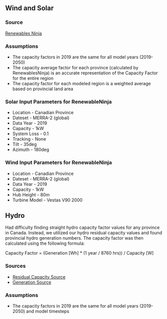 ## Wind and Solar
### Source
[Renewables Ninja](https://www.renewables.ninja/)

### Assumptions
* The capacity factors in 2019 are the same for all model years (2019-2050)
* The capacity average factor for each province (calculated by RenewablesNinja) is an accurate representation of the Capacity Factor for the entire region
* The capacity factor for each modeled region is a weighted average based on provincial land area 

### Solar Input Parameters for RenewableNinja 
* Location - Canadian Province
* Dateset - MERRA-2 (global)
* Data Year - 2019
* Capacity - 1kW
* System Loss - 0.1
* Tracking - None
* Tilt - 35deg
* Azimuth - 180deg

### Wind Input Parameters for RenewableNinja 
* Location - Canadian Province
* Dateset - MERRA-2 (global)
* Data Year - 2019
* Capacity - 1kW
* Hub Height - 80m
* Turbine Model - Vestas V90 2000

## Hydro 
Had difficulty finding straight hydro capacity factor values for any province in Canada. Instead, we utilized our hydro residual capacity values and found provincial hydro generation numbers. The capacity factor was then calculated using the following formula: 

Capacity Factor = (Generation [Wh] * (1 year / 8760 hrs)) / Capacity [W]

### Sources 
* [Residual Capacity Source](https://www150.statcan.gc.ca/t1/tbl1/en/tv.action?pid=2510002201&pickMembers%5B0%5D=1.1&pickMembers%5B1%5D=2.1&cubeTimeFrame.startYear=2017&cubeTimeFrame.endYear=2017&referencePeriods=20170101%2C20170101)
* [Generation Source](https://www150.statcan.gc.ca/t1/tbl1/en/tv.action?pid=2510001501&pickMembers%5B0%5D=1.1&pickMembers%5B1%5D=2.1&cubeTimeFrame.startMonth=01&cubeTimeFrame.startYear=2017&cubeTimeFrame.endMonth=12&cubeTimeFrame.endYear=2017&referencePeriods=20170101%2C20171201)

### Assumptions
* The capacity factors in 2019 are the same for all model years (2019-2050) and model timesteps 